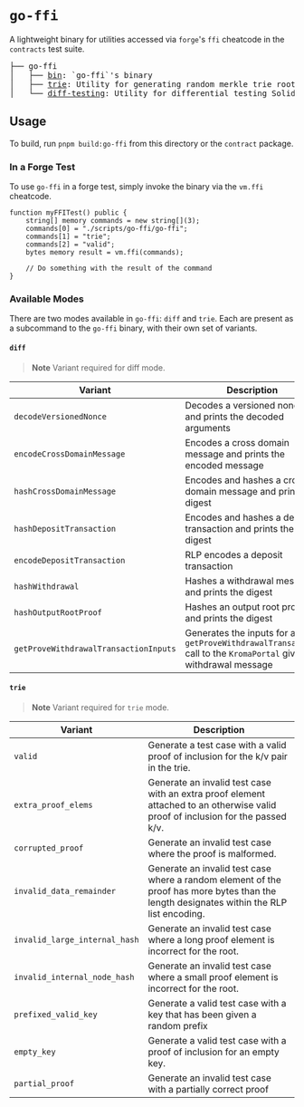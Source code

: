# `go-ffi`

A lightweight binary for utilities accessed via `forge`'s `ffi` cheatcode in the `contracts` test suite.

<pre>
├── go-ffi
│   ├── <a href="./bin.go">bin</a>: `go-ffi`'s binary
│   ├── <a href="./trie.go">trie</a>: Utility for generating random merkle trie roots / inclusion proofs
│   └── <a href="./differential-testing.go">diff-testing</a>: Utility for differential testing Solidity implementations against their respective Go implementations.
</pre>

## Usage

To build, run `pnpm build:go-ffi` from this directory or the `contract` package.

### In a Forge Test

To use `go-ffi` in a forge test, simply invoke the binary via the `vm.ffi` cheatcode.

```solidity
function myFFITest() public {
    string[] memory commands = new string[](3);
    commands[0] = "./scripts/go-ffi/go-ffi";
    commands[1] = "trie";
    commands[2] = "valid";
    bytes memory result = vm.ffi(commands);

    // Do something with the result of the command
}
```

### Available Modes

There are two modes available in `go-ffi`: `diff` and `trie`. Each are present as a subcommand to the `go-ffi` binary, with their own set of variants.

#### `diff`

> **Note**
> Variant required for diff mode.

| Variant                               | Description                                                                                                     |
| ------------------------------------- |-----------------------------------------------------------------------------------------------------------------
| `decodeVersionedNonce`                | Decodes a versioned nonce and prints the decoded arguments                                                      |
| `encodeCrossDomainMessage`            | Encodes a cross domain message and prints the encoded message                                                   |
| `hashCrossDomainMessage`              | Encodes and hashes a cross domain message and prints the digest                                                 |
| `hashDepositTransaction`              | Encodes and hashes a deposit transaction and prints the digest                                                  |
| `encodeDepositTransaction`            | RLP encodes a deposit transaction                                                                               |
| `hashWithdrawal`                      | Hashes a withdrawal message and prints the digest                                                               |
| `hashOutputRootProof`                 | Hashes an output root proof and prints the digest                                                               |
| `getProveWithdrawalTransactionInputs` | Generates the inputs for a `getProveWithdrawalTransaction` call to the `KromaPortal` given a withdrawal message |

#### `trie`

> **Note**
> Variant required for `trie` mode.

| Variant                       | Description                                                                                                                               |
| ----------------------------- | ----------------------------------------------------------------------------------------------------------------------------------------- |
| `valid`                       | Generate a test case with a valid proof of inclusion for the k/v pair in the trie.                                                        |
| `extra_proof_elems`           | Generate an invalid test case with an extra proof element attached to an otherwise valid proof of inclusion for the passed k/v.           |
| `corrupted_proof`             | Generate an invalid test case where the proof is malformed.                                                                               |
| `invalid_data_remainder`      | Generate an invalid test case where a random element of the proof has more bytes than the length designates within the RLP list encoding. |
| `invalid_large_internal_hash` | Generate an invalid test case where a long proof element is incorrect for the root.                                                       |
| `invalid_internal_node_hash`  | Generate an invalid test case where a small proof element is incorrect for the root.                                                      |
| `prefixed_valid_key`          | Generate a valid test case with a key that has been given a random prefix                                                                 |
| `empty_key`                   | Generate a valid test case with a proof of inclusion for an empty key.                                                                    |
| `partial_proof`               | Generate an invalid test case with a partially correct proof                                                                              |
